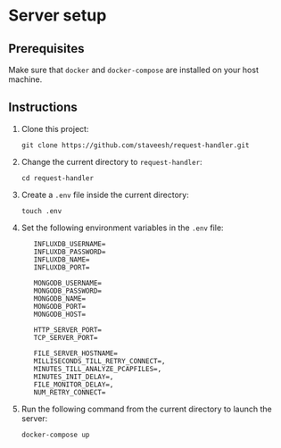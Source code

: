 # Server setup

## Prerequisites

Make sure that `docker` and `docker-compose` are installed on your host machine.

## Instructions

1. Clone this project:
   ```
   git clone https://github.com/staveesh/request-handler.git
   ```
2. Change the current directory to `request-handler`:
   ```
   cd request-handler
   ```
   
3. Create a `.env` file inside the current directory:

   ```
   touch .env
   ```

4. Set the following environment variables in the `.env` file:

   ```
      INFLUXDB_USERNAME=
      INFLUXDB_PASSWORD=
      INFLUXDB_NAME=
      INFLUXDB_PORT=
      
      MONGODB_USERNAME=
      MONGODB_PASSWORD=
      MONGODB_NAME=
      MONGODB_PORT=
      MONGODB_HOST=
      
      HTTP_SERVER_PORT=
      TCP_SERVER_PORT=
      
      FILE_SERVER_HOSTNAME=
      MILLISECONDS_TILL_RETRY_CONNECT=,
      MINUTES_TILL_ANALYZE_PCAPFILES=,
      MINUTES_INIT_DELAY=,
      FILE_MONITOR_DELAY=,
      NUM_RETRY_CONNECT=
   ```

6. Run the following command from the current directory to launch the server:
   ```
   docker-compose up
   ```